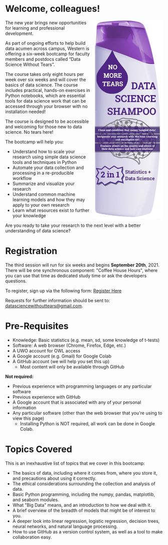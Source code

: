 # Welcome, colleagues!

<img align="right" src="shampoobottle.png" width=225px>

The new year brings new opportunities for learning and professional development.
 
As part of ongoing efforts to help build data acumen across campus, Western is offering a six-week bootcamp for faculty members and postdocs called “Data Science Without Tears”.
 
The course takes only eight hours per week over six weeks and will cover the basics of data science. The course includes practical, hands-on exercises in Python notebooks, which are essential tools for data science work that can be accessed through your browser with no installation needed!
 
The course is designed to be accessible and welcoming for those new to data science. No tears here!
 
The bootcamp will help you:
 
- Understand how to scale your research using simple data science tools and techniques in Python
- Automate your data collection and processing in a re-producible workflow
- Summarize and visualize your research
- Understand common machine learning models and how they may apply to your own research
- Learn what resources exist to further your knowledge
 
Are you ready to take your research to the next level with a better understanding of data science?

# Registration

The third session will run for six weeks and begins **September 20th**, 2021. There will be one synchronous component: "Coffee House Hours", where you can use that time as dedicated study time or ask the developers questions. 

To register, sign up via the following form: [Register Here](https://forms.gle/gEE6L6XLtiQiBdKV9/)

Requests for further information should be sent to: [datasciencewithouttears@gmail.com](mailto:datasciencewithouttears@gmail.com).

# Pre-Requisites

- Knowledge: Basic statistics (e.g. mean, sd, some knowledge of t-tests)
- Software: A web browser (Chrome, Firefox, Edge, etc.)
- A UWO account for OWL access
- A Google account (e.g. Gmail) for Google Colab
- A GitHub account (we will help you set this up)
    - Most content will only be available through GitHub

**Not required:**

- Previous experience with programming languages or any particular software
- Previous experience with GitHub
- A Google account that is associated with any of your personal information
- Any particular software (other than the web browser that you're using to view this page)
    - Installing Python is NOT required, all work can be done in Google Colab.


# Topics Covered

This is an inexhaustive list of topics that we cover in this bootcamp:

- The basics of data, including where it comes from, where you store it, and precautions about using it correctly.
- The ethical considerations surrounding the collection and analysis of data.
- Basic Python programming, including the numpy, pandas, matplotlib, and seaborn modules.
- What "Big Data" means, and an introduction to how we deal with it.
- A brief overview of the breadth of models that might be of interest to you.
- A deeper look into linear regression, logistic regression, decision trees, neural networks, and natural language processing.
- How to use GitHub as a version control system, as well as a tool to make collaboration easy.

